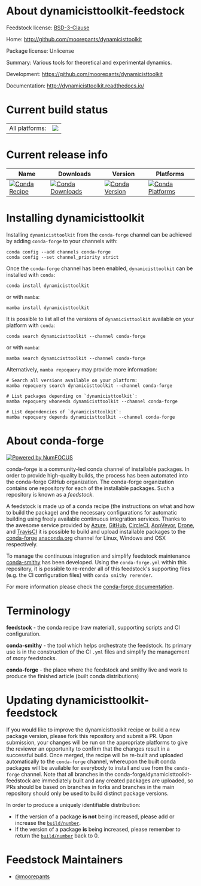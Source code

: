 About dynamicisttoolkit-feedstock
=================================

Feedstock license: [BSD-3-Clause](https://github.com/conda-forge/dynamicisttoolkit-feedstock/blob/main/LICENSE.txt)

Home: http://github.com/moorepants/dynamicisttoolkit

Package license: Unlicense

Summary: Various tools for theoretical and experimental dynamics.

Development: https://github.com/moorepants/dynamicisttoolkit

Documentation: http://dynamicisttoolkit.readthedocs.io/

Current build status
====================


<table><tr><td>All platforms:</td>
    <td>
      <a href="https://dev.azure.com/conda-forge/feedstock-builds/_build/latest?definitionId=5275&branchName=main">
        <img src="https://dev.azure.com/conda-forge/feedstock-builds/_apis/build/status/dynamicisttoolkit-feedstock?branchName=main">
      </a>
    </td>
  </tr>
</table>

Current release info
====================

| Name | Downloads | Version | Platforms |
| --- | --- | --- | --- |
| [![Conda Recipe](https://img.shields.io/badge/recipe-dynamicisttoolkit-green.svg)](https://anaconda.org/conda-forge/dynamicisttoolkit) | [![Conda Downloads](https://img.shields.io/conda/dn/conda-forge/dynamicisttoolkit.svg)](https://anaconda.org/conda-forge/dynamicisttoolkit) | [![Conda Version](https://img.shields.io/conda/vn/conda-forge/dynamicisttoolkit.svg)](https://anaconda.org/conda-forge/dynamicisttoolkit) | [![Conda Platforms](https://img.shields.io/conda/pn/conda-forge/dynamicisttoolkit.svg)](https://anaconda.org/conda-forge/dynamicisttoolkit) |

Installing dynamicisttoolkit
============================

Installing `dynamicisttoolkit` from the `conda-forge` channel can be achieved by adding `conda-forge` to your channels with:

```
conda config --add channels conda-forge
conda config --set channel_priority strict
```

Once the `conda-forge` channel has been enabled, `dynamicisttoolkit` can be installed with `conda`:

```
conda install dynamicisttoolkit
```

or with `mamba`:

```
mamba install dynamicisttoolkit
```

It is possible to list all of the versions of `dynamicisttoolkit` available on your platform with `conda`:

```
conda search dynamicisttoolkit --channel conda-forge
```

or with `mamba`:

```
mamba search dynamicisttoolkit --channel conda-forge
```

Alternatively, `mamba repoquery` may provide more information:

```
# Search all versions available on your platform:
mamba repoquery search dynamicisttoolkit --channel conda-forge

# List packages depending on `dynamicisttoolkit`:
mamba repoquery whoneeds dynamicisttoolkit --channel conda-forge

# List dependencies of `dynamicisttoolkit`:
mamba repoquery depends dynamicisttoolkit --channel conda-forge
```


About conda-forge
=================

[![Powered by
NumFOCUS](https://img.shields.io/badge/powered%20by-NumFOCUS-orange.svg?style=flat&colorA=E1523D&colorB=007D8A)](https://numfocus.org)

conda-forge is a community-led conda channel of installable packages.
In order to provide high-quality builds, the process has been automated into the
conda-forge GitHub organization. The conda-forge organization contains one repository
for each of the installable packages. Such a repository is known as a *feedstock*.

A feedstock is made up of a conda recipe (the instructions on what and how to build
the package) and the necessary configurations for automatic building using freely
available continuous integration services. Thanks to the awesome service provided by
[Azure](https://azure.microsoft.com/en-us/services/devops/), [GitHub](https://github.com/),
[CircleCI](https://circleci.com/), [AppVeyor](https://www.appveyor.com/),
[Drone](https://cloud.drone.io/welcome), and [TravisCI](https://travis-ci.com/)
it is possible to build and upload installable packages to the
[conda-forge](https://anaconda.org/conda-forge) [anaconda.org](https://anaconda.org/)
channel for Linux, Windows and OSX respectively.

To manage the continuous integration and simplify feedstock maintenance
[conda-smithy](https://github.com/conda-forge/conda-smithy) has been developed.
Using the ``conda-forge.yml`` within this repository, it is possible to re-render all of
this feedstock's supporting files (e.g. the CI configuration files) with ``conda smithy rerender``.

For more information please check the [conda-forge documentation](https://conda-forge.org/docs/).

Terminology
===========

**feedstock** - the conda recipe (raw material), supporting scripts and CI configuration.

**conda-smithy** - the tool which helps orchestrate the feedstock.
                   Its primary use is in the construction of the CI ``.yml`` files
                   and simplify the management of *many* feedstocks.

**conda-forge** - the place where the feedstock and smithy live and work to
                  produce the finished article (built conda distributions)


Updating dynamicisttoolkit-feedstock
====================================

If you would like to improve the dynamicisttoolkit recipe or build a new
package version, please fork this repository and submit a PR. Upon submission,
your changes will be run on the appropriate platforms to give the reviewer an
opportunity to confirm that the changes result in a successful build. Once
merged, the recipe will be re-built and uploaded automatically to the
`conda-forge` channel, whereupon the built conda packages will be available for
everybody to install and use from the `conda-forge` channel.
Note that all branches in the conda-forge/dynamicisttoolkit-feedstock are
immediately built and any created packages are uploaded, so PRs should be based
on branches in forks and branches in the main repository should only be used to
build distinct package versions.

In order to produce a uniquely identifiable distribution:
 * If the version of a package **is not** being increased, please add or increase
   the [``build/number``](https://docs.conda.io/projects/conda-build/en/latest/resources/define-metadata.html#build-number-and-string).
 * If the version of a package **is** being increased, please remember to return
   the [``build/number``](https://docs.conda.io/projects/conda-build/en/latest/resources/define-metadata.html#build-number-and-string)
   back to 0.

Feedstock Maintainers
=====================

* [@moorepants](https://github.com/moorepants/)

